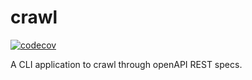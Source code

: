 # crawl

[![codecov](https://codecov.io/gh/mfiumara/crawl/branch/main/graph/badge.svg?token=WV9RHZW2NX)](https://codecov.io/gh/mfiumara/crawl)

A CLI application to crawl through openAPI REST specs.
